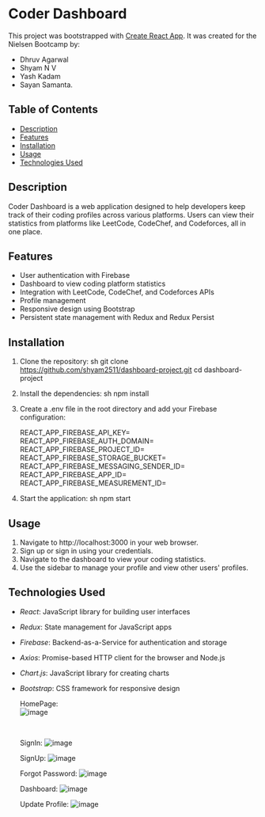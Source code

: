# Coder Dashboard

This project was bootstrapped with [Create React App](https://github.com/facebook/create-react-app). It was created for the Nielsen Bootcamp by: 

+ Dhruv Agarwal 
+ Shyam N V
+ Yash Kadam 
+ Sayan Samanta.

## Table of Contents
- [Description](#description)
- [Features](#features)
- [Installation](#installation)
- [Usage](#usage)
- [Technologies Used](#technologies-used)

## Description
Coder Dashboard is a web application designed to help developers keep track of their coding profiles across various platforms. Users can view their statistics from platforms like LeetCode, CodeChef, and Codeforces, all in one place.

## Features
- User authentication with Firebase
- Dashboard to view coding platform statistics
- Integration with LeetCode, CodeChef, and Codeforces APIs
- Profile management
- Responsive design using Bootstrap
- Persistent state management with Redux and Redux Persist

## Installation
1. Clone the repository:
   sh
   git clone https://github.com/shyam2511/dashboard-project.git
   cd dashboard-project
   

2. Install the dependencies:
   sh
   npm install
   

3. Create a .env file in the root directory and add your Firebase configuration:
   
   REACT_APP_FIREBASE_API_KEY=<your-firebase-api-key>
   REACT_APP_FIREBASE_AUTH_DOMAIN=<your-firebase-auth-domain>
   REACT_APP_FIREBASE_PROJECT_ID=<your-firebase-project-id>
   REACT_APP_FIREBASE_STORAGE_BUCKET=<your-firebase-storage-bucket>
   REACT_APP_FIREBASE_MESSAGING_SENDER_ID=<your-firebase-messaging-sender-id>
   REACT_APP_FIREBASE_APP_ID=<your-firebase-app-id>
   REACT_APP_FIREBASE_MEASUREMENT_ID=<your-firebase-measurement-id>
   

4. Start the application:
   sh
   npm start
   

## Usage
1. Navigate to http://localhost:3000 in your web browser.
2. Sign up or sign in using your credentials.
3. Navigate to the dashboard to view your coding statistics.
4. Use the sidebar to manage your profile and view other users' profiles.

## Technologies Used
- *React*: JavaScript library for building user interfaces
- *Redux*: State management for JavaScript apps
- *Firebase*: Backend-as-a-Service for authentication and storage
- *Axios*: Promise-based HTTP client for the browser and Node.js
- *Chart.js*: JavaScript library for creating charts
- *Bootstrap*: CSS framework for responsive design

  HomePage:
  <br/>
  ![image](https://github.com/shyam2511/dashboard-project/assets/79778864/40694ba6-dd9d-4097-a6c9-6c156ab2f394)

  <br/>

  SignIn:
  ![image](https://github.com/shyam2511/dashboard-project/assets/79778864/74e2b259-abc6-41c2-a119-c9835a2da095)

  

  SignUp:
  ![image](https://github.com/shyam2511/dashboard-project/assets/79778864/ad7943e4-eb08-4b93-8f67-3732d3609538)

  

  Forgot Password:
  ![image](https://github.com/shyam2511/dashboard-project/assets/79778864/81fe5467-0256-4966-ae0b-cd9d5702140e)

  

  Dashboard:
  ![image](https://github.com/shyam2511/dashboard-project/assets/79778864/0b947936-437e-47d8-aa6c-121b4562ac9f)

  

  Update Profile:
  ![image](https://github.com/shyam2511/dashboard-project/assets/79778864/1139fd3c-f3ff-4887-8535-5d18d94d5d8c)


